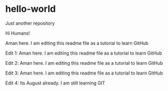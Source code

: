# hello-world
Just another repository

Hi Humans!

Aman here. I am editing this readme file as a tutorial to learn GitHub

Edit 1:
Aman here. I am editing this readme file as a tutorial to learn GitHub

Edit 2:
Aman here. I am editing this readme file as a tutorial to learn GitHub

Edit 3:
Aman here. I am editing this readme file as a tutorial to learn GitHub

Edit 4:
Its August already. I am still learning GIT
